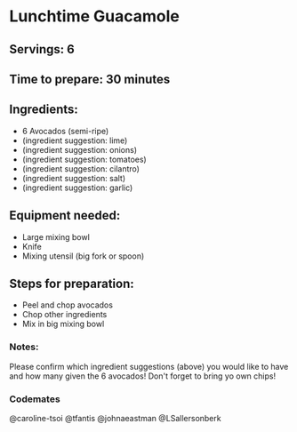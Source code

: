 # Lunchtime Guacamole

## Servings: 6

## Time to prepare: 30 minutes

## Ingredients:
- 6 Avocados (semi-ripe)
- (ingredient suggestion: lime)
- (ingredient suggestion: onions)
- (ingredient suggestion: tomatoes)
- (ingredient suggestion: cilantro)
- (ingredient suggestion: salt)
- (ingredient suggestion: garlic)

## Equipment needed:
- Large mixing bowl
- Knife
- Mixing utensil (big fork or spoon)

## Steps for preparation:
- Peel and chop avocados
- Chop other ingredients
- Mix in big mixing bowl


### Notes:
Please confirm which ingredient suggestions (above) you would like to have and how many given the 6 avocados! 
Don't forget to bring yo own chips!


### Codemates #
@caroline-tsoi
@tfantis
@johnaeastman 
@LSallersonberk

